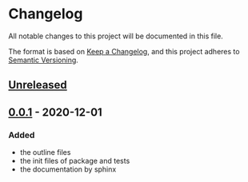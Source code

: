 # Changelog

All notable changes to this project will be documented in this file.

The format is based on [Keep a Changelog](https://keepachangelog.com/en/1.0.0/),
and this project adheres to [Semantic Versioning](https://semver.org/spec/v2.0.0.html).

## [Unreleased]

## [0.0.1] - 2020-12-01

### Added
- the outline files
- the init files of package and tests
- the documentation by sphinx

[Unreleased]: https://github.com/bilardi/azure-simple-pipeline/compare/v0.0.1...HEAD
[0.0.1]: https://github.com/bilardi/azure-simple-pipeline/releases/tag/v0.0.1
